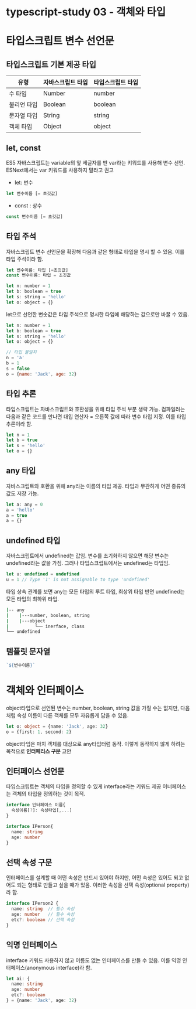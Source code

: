 # typescript-study 03 - 객체와 타입

# 타입스크립트 변수 선언문

## 타입스크립트 기본 제공 타입

유형 | 자바스크립트 타입 | 타입스크립트 타입
---- | ---- | ----
수 타입 | Number | number
불리언 타입 | Boolean | boolean
문자열 타입 | String | string
객체 타입 | Object | object

## let, const 

ES5 자바스크립트는 variable의 앞 세글자를 딴 var라는 키워드를 사용해 변수 선언.
ESNext에서는 var 키워드를 사용하지 말라고 권고

- let: 변수 
```javascript
let 변수이름 [= 초깃값]
```

- const : 상수
```javascript
const 변수이름 [= 초깃값]
```

## 타입 주석

자바스크립트 변수 선언문을 확장해 다음과 같은 형태로 타입을 명시 할 수 있음. 이를 타입 주석이라 함. 
```javascript
let 변수이름: 타입 [=초깃값]
const 변수이름: 타입 = 초깃값
```
```javascript
let n: number = 1
let b: boolean = true
let s: string = 'hello'
let o: object = {}
```

let으로 선언한 변숫값은 타입 주석으로 명시한 타입에 해당하는 값으로만 바꿀 수 있음. 

```javascript
let n: number = 1
let b: boolean = true
let s: string = 'hello'
let o: object = {}

// 타입 불일치
n = 'a'
b = 1
s = false
o = {name: 'Jack', age: 32}
```

## 타입 추론

타입스크립트는 자바스크립트와 호환성을 위해 타입 주석 부분 생략 가능.
컴파일러는 다음과 같은 코드를 만나면 대입 연산자 = 오른쪽 값에 따라 변수 타입 지정. 이를 타입 추론이라 함.

```javascript
let n = 1
let b = true
let s = 'hello'
let o = {}
```

## any 타입

자바스크립트와 호환을 위해 any라는 이름의 타입 제공. 
타입과 무관하게 어떤 종류의 값도 저장 가능.

```javascript
let a: any = 0
a = 'hello'
a = true
a = {}
```

## undefined 타입

자바스크립트에서 undefined는 값임.
변수를 초기화하지 않으면 해당 변수는 undefined라는 값을 가짐.
그러나 타입스크립트에서는 undefined는 타입임.

```javascript
let u: undefined = undefined
u = 1 // Type '1' is not assignable to type 'undefined'
```
타입 상속 관계를 보면 any는 모든 타입의 루트 타입, 최상위 타입
반면 undefined는 모든 타입의 최하위 타입.

``` bash
|-- any
|    |---number, boolean, string
|    |---object
|          └── inerface, class
└── undefined
```

## 템플릿 문자열

```typescript
`${변수이름}`
```

# 객체와 인터페이스

object타입으로 선언된 변수는 number, boolean, string 값을 가질 수는 없지만, 다음처럼 속성 이름이 다른 객체를 모두 자유롭게 담을 수 있음.

```typescript
let o: object = {name: 'Jack', age: 32}
o = {first: 1, second: 2}
```

object타입은 마치 객체를 대상으로 any타입터럼 동작.
이렇게 동작하지 않게 하려는 목적으로 **인터페리스 구문** 고안

## 인터페이스 선언문

타입스크립트는 객체의 타입을 정의할 수 있게 interface라는 키워드 제공
이너페이스는 객체의 타입을 정의하는 것이 목적. 

```typescript
interface 인터페이스 이름{
  속성이름[?]: 속성타입[,...]
}
```

```typescript
interface IPerson{
  name: string
  age: number
}
```

## 선택 속성 구문

인터페이스를 설계할 때 어떤 속성은 반드시 있어야 하지만, 어떤 속성은 있어도 되고 없어도 되는 형태로 만들고 싶을 때가 있음.
이러한 속성을 선택 속성(optional property)라 함.

```typescript
interface IPerson2 {
  name: string  // 필수 속성
  age: number   // 필수 속성
  etc?: boolean // 선택 속성
}
```

## 익명 인터페이스
interface 키워드 사용하지 않고 이름도 없는 인터페이스를 만들 수 있음.
이를 익명 인터페이스(anonymous interface)라 함.

```typescript
let ai: {
  name: string
  age: number
  etc?: boolean
} = {name: 'Jack', age: 32}
```






